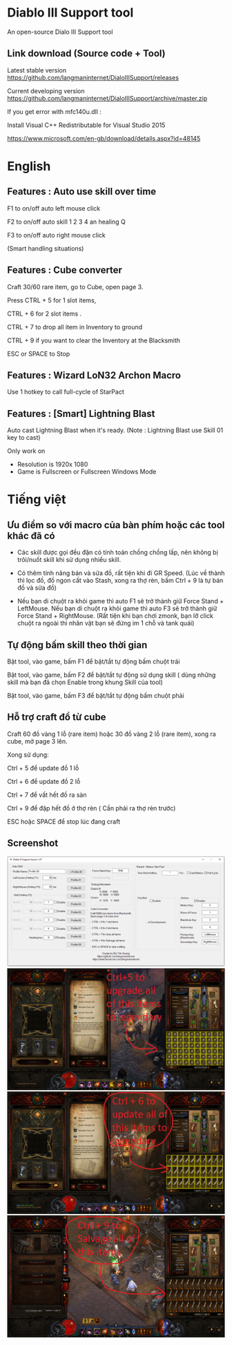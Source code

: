 # Diablo III Support tool
An open-source Dialo III Support tool

Link download (Source code + Tool)
------------
Latest stable version
https://github.com/langmaninternet/DialoIIISupport/releases

Current developing version
https://github.com/langmaninternet/DialoIIISupport/archive/master.zip


If you get error with mfc140u.dll : 

Install Visual C++ Redistributable for Visual Studio 2015

https://www.microsoft.com/en-gb/download/details.aspx?id=48145



# English

Features : Auto use skill over time
------------

F1 to on/off auto left mouse click

F2 to on/off auto skill 1 2 3 4 an healing Q

F3 to on/off auto right mouse click

(Smart handling situations)


Features : Cube converter
------------

Craft 30/60 rare item, go to Cube, open page 3. 

Press CTRL + 5 for 1 slot items,  

CTRL + 6 for 2 slot items .

CTRL + 7 to drop all item in Inventory to ground

CTRL + 9 if you want to clear the Inventory at the Blacksmith

ESC or SPACE to Stop 


Features : Wizard LoN32 Archon Macro
------------
Use 1 hotkey to call full-cycle of StarPact


Features : [Smart] Lightning Blast
------------
Auto cast Lightning Blast when it's ready. (Note : Lightning Blast use Skill 01 key to cast)

Only work on

+ Resolution is 1920x 1080 
+ Game is Fullscreen or Fullscreen Windows Mode



# Tiếng việt


Ưu điểm so với macro của bàn phím hoặc các tool khác đã có
------------

+ Các skill được gọi đều đặn có tính toán chống chồng lấp, nên không bị trôi/nuốt skill khi sử dụng nhiều skill.

+ Có thêm tính năng bán và sửa đồ, rất tiện khi đi GR Speed. (Lúc về thành thì lọc đồ, đồ ngon cất vào Stash, xong ra thợ rèn, bấm Ctrl + 9 là tự bán đồ và sửa đồ)

+ Nếu bạn di chuột ra khỏi game thì auto F1 sẽ trở thành giữ Force Stand + LeftMouse. Nếu bạn di chuột ra khỏi game thì auto F3 sẽ trở thành giữ Force Stand + RightMouse. (Rất tiện khi bạn chơi zmonk, bạn lỡ click chuột ra ngoài thì nhân vật bạn sẽ đứng im 1 chỗ và tank quái)



Tự động bấm skill theo thời gian
------------

Bật tool, vào game, bấm F1 để bật/tắt tự động bấm chuột trái

Bật tool, vào game, bấm F2 để bật/tắt tự động sử dụng skill ( dùng những skill mà bạn đã chọn Enable trong khung Skill của tool) 

Bật tool, vào game, bấm F3 để bật/tắt tự động bấm chuột phải


Hỗ trợ craft đồ từ cube
------------
Craft 60 đồ vàng 1 lỗ (rare item) hoặc 30 đồ vàng 2 lỗ (rare item), xong ra cube, mở page 3 lên. 

Xong sử dụng:

 Ctrl + 5 để update đồ 1 lỗ
 
 Ctrl + 6 để update đồ 2 lỗ
 
 Ctrl + 7 để vất hết đồ ra sàn
 
 Ctrl + 9 để đập hết đồ ở thợ rèn ( Cần phải ra thợ rèn trước)
 
 ESC hoặc SPACE để stop lúc đang craft





Screenshot
------------
![](FinalRelease/Screen04.png)
![](FinalRelease/Cube02.png)
![](FinalRelease/Cube03.png)
![](FinalRelease/Cube04.png)


